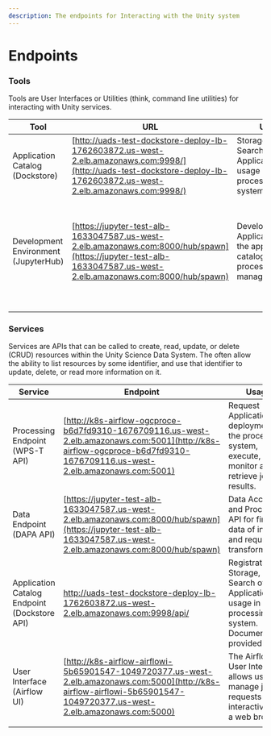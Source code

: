 ```yaml
---
description: The endpoints for Interacting with the Unity system
---
```


# Endpoints

### Tools

Tools are User Interfaces or Utilities (think, command line utilities) for interacting with Unity services.&#x20;

| Tool                                 | URL                                                                                                                                                                    | Usage                                                                                     | Tutorial                                                                                                                                                                                                          |
| ------------------------------------ | ---------------------------------------------------------------------------------------------------------------------------------------------------------------------- | ----------------------------------------------------------------------------------------- | ----------------------------------------------------------------------------------------------------------------------------------------------------------------------------------------------------------------- |
| Application Catalog (Dockstore)      | [http://uads-test-dockstore-deploy-lb-1762603872.us-west-2.elb.amazonaws.com:9998/](http://uads-test-dockstore-deploy-lb-1762603872.us-west-2.elb.amazonaws.com:9998/) | Storage and Search of Applications for usage in the processing system.                    | TBD                                                                                                                                                                                                               |
| Development Environment (JupyterHub) | [https://jupyter-test-alb-1633047587.us-west-2.elb.amazonaws.com:8000/hub/spawn](https://jupyter-test-alb-1633047587.us-west-2.elb.amazonaws.com:8000/hub/spawn)       | Develop Applications for the application catalog. low-level process/execution management. | <p><a href="https://jupyterlab.readthedocs.io/en/stable/getting_started/overview.html">Getting Started with Jupyter Lab</a></p><p><a href="https://jupyter.org/try-jupyter/lab/">Jupyter-Lab Tutorial<br></a></p> |
|                                      |                                                                                                                                                                        |                                                                                           |                                                                                                                                                                                                                   |
|                                      |                                                                                                                                                                        |                                                                                           |                                                                                                                                                                                                                   |

### Services

Services are APIs that can be called to create, read, update, or delete (CRUD) resources within the Unity Science Data System. The often allow the ability to list resources by some identifier, and use that identifier to update, delete, or read more information on it.

| Service                                      | Endpoint                                                                                                                                                                        | Usage                                                                                                                                                                                                                                   | Tutorial |
| -------------------------------------------- | ------------------------------------------------------------------------------------------------------------------------------------------------------------------------------- | --------------------------------------------------------------------------------------------------------------------------------------------------------------------------------------------------------------------------------------- | -------- |
| Processing Endpoint (WPS-T API)              | [http://k8s-airflow-ogcproce-b6d7fd9310-1676709116.us-west-2.elb.amazonaws.com:5001](http://k8s-airflow-ogcproce-b6d7fd9310-1676709116.us-west-2.elb.amazonaws.com:5001)        | Request Application deployment to the processing system, execute, monitor and retrieve job results.                                                                                                                                     | TBD      |
| Data Endpoint (DAPA API)                     | [https://jupyter-test-alb-1633047587.us-west-2.elb.amazonaws.com:8000/hub/spawn](https://jupyter-test-alb-1633047587.us-west-2.elb.amazonaws.com:8000/hub/spawn)                | Data Access and Processing API for finding data of interest and requesting transformations                                                                                                                                              | TBD      |
| Application Catalog Endpoint (Dockstore API) | [http://uads-test-dockstore-deploy-lb-1762603872.us-west-2.elb.amazonaws.com:9998/api/ ](http://uads-test-dockstore-deploy-lb-1762603872.us-west-2.elb.amazonaws.com:9998/api/) | Registration, Storage, and Search of Applications for usage in the processing system. Documentation provided [here](http://uads-test-dockstore-deploy-lb-1762603872.us-west-2.elb.amazonaws.com:9998/api/static/swagger-ui/index.html). | TBD      |
| User Interface (Airflow UI)                  | [http://k8s-airflow-airflowi-5b65901547-1049720377.us-west-2.elb.amazonaws.com:5000](http://k8s-airflow-airflowi-5b65901547-1049720377.us-west-2.elb.amazonaws.com:5000)        | The Airflow User Interface allows users to manage job requests interactively via a web browser.                                                                                                                                         | TBD      |
|                                              |                                                                                                                                                                                 |                                                                                                                                                                                                                                         |          |
